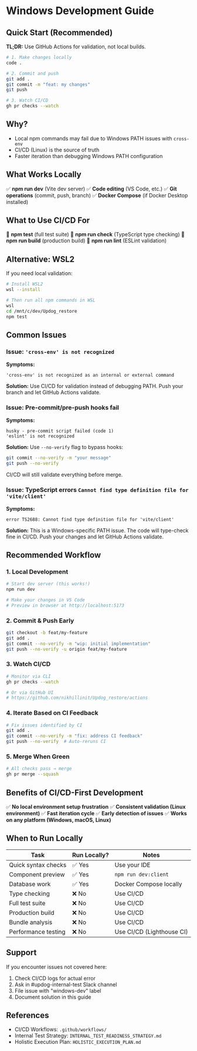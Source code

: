 # Windows Development Guide

## Quick Start (Recommended)

**TL;DR:** Use GitHub Actions for validation, not local builds.

```bash
# 1. Make changes locally
code .

# 2. Commit and push
git add .
git commit -m "feat: my changes"
git push

# 3. Watch CI/CD
gh pr checks --watch
```

## Why?

- Local npm commands may fail due to Windows PATH issues with `cross-env`
- CI/CD (Linux) is the source of truth
- Faster iteration than debugging Windows PATH configuration

## What Works Locally

✅ **npm run dev** (Vite dev server)
✅ **Code editing** (VS Code, etc.)
✅ **Git operations** (commit, push, branch)
✅ **Docker Compose** (if Docker Desktop installed)

## What to Use CI/CD For

🤖 **npm test** (full test suite)
🤖 **npm run check** (TypeScript type checking)
🤖 **npm run build** (production build)
🤖 **npm run lint** (ESLint validation)

## Alternative: WSL2

If you need local validation:

```bash
# Install WSL2
wsl --install

# Then run all npm commands in WSL
wsl
cd /mnt/c/dev/Updog_restore
npm test
```

## Common Issues

### Issue: `'cross-env' is not recognized`

**Symptoms:**
```
'cross-env' is not recognized as an internal or external command
```

**Solution:**
Use CI/CD for validation instead of debugging PATH. Push your branch and let GitHub Actions validate.

### Issue: Pre-commit/pre-push hooks fail

**Symptoms:**
```
husky - pre-commit script failed (code 1)
'eslint' is not recognized
```

**Solution:**
Use `--no-verify` flag to bypass hooks:

```bash
git commit --no-verify -m "your message"
git push --no-verify
```

CI/CD will still validate everything before merge.

### Issue: TypeScript errors `Cannot find type definition file for 'vite/client'`

**Symptoms:**
```
error TS2688: Cannot find type definition file for 'vite/client'
```

**Solution:**
This is a Windows-specific PATH issue. The code will type-check fine in CI/CD. Push your changes and let GitHub Actions validate.

## Recommended Workflow

### 1. Local Development
```bash
# Start dev server (this works!)
npm run dev

# Make your changes in VS Code
# Preview in browser at http://localhost:5173
```

### 2. Commit & Push Early
```bash
git checkout -b feat/my-feature
git add .
git commit --no-verify -m "wip: initial implementation"
git push --no-verify -u origin feat/my-feature
```

### 3. Watch CI/CD
```bash
# Monitor via CLI
gh pr checks --watch

# Or via GitHub UI
# https://github.com/nikhillinit/Updog_restore/actions
```

### 4. Iterate Based on CI Feedback
```bash
# Fix issues identified by CI
git add .
git commit --no-verify -m "fix: address CI feedback"
git push --no-verify  # Auto-reruns CI
```

### 5. Merge When Green
```bash
# All checks pass → merge
gh pr merge --squash
```

## Benefits of CI/CD-First Development

✅ **No local environment setup frustration**
✅ **Consistent validation (Linux environment)**
✅ **Fast iteration cycle**
✅ **Early detection of issues**
✅ **Works on any platform (Windows, macOS, Linux)**

## When to Run Locally

| Task | Run Locally? | Notes |
|------|--------------|-------|
| Quick syntax checks | ✅ Yes | Use your IDE |
| Component preview | ✅ Yes | `npm run dev:client` |
| Database work | ✅ Yes | Docker Compose locally |
| Type checking | ❌ No | Use CI/CD |
| Full test suite | ❌ No | Use CI/CD |
| Production build | ❌ No | Use CI/CD |
| Bundle analysis | ❌ No | Use CI/CD |
| Performance testing | ❌ No | Use CI/CD (Lighthouse CI) |

## Support

If you encounter issues not covered here:
1. Check CI/CD logs for actual error
2. Ask in #updog-internal-test Slack channel
3. File issue with "windows-dev" label
4. Document solution in this guide

## References

- CI/CD Workflows: `.github/workflows/`
- Internal Test Strategy: `INTERNAL_TEST_READINESS_STRATEGY.md`
- Holistic Execution Plan: `HOLISTIC_EXECUTION_PLAN.md`
